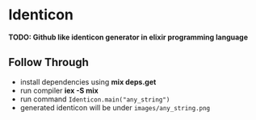 # Identicon

**TODO: Github like identicon generator in elixir programming language**

## Follow Through

- install dependencies using **mix deps.get**
- run compiler **iex -S mix**
- run command `Identicon.main("any_string")`
- generated identicon will be under `images/any_string.png`
